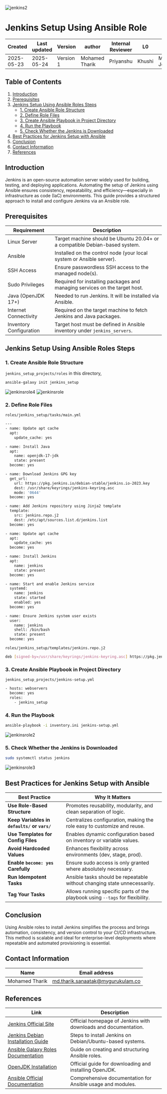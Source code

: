 ![jenkins2](https://github.com/user-attachments/assets/a786f682-1879-48af-ac89-d0241214d479)

# **Jenkins Setup Using Ansible Role**
| Created        | Last updated      | Version         | author|  Internal Reviewer | L0 | L1 | L2|
|----------------|----------------|-----------------|-----------------|-----|------|----|----|
| 2025-05-23  | 2025-05-24   |     Version 1         |  Mohamed Tharik |Priyanshu|Khushi|Mukul Joshi |Piyush Upadhyay|

## Table of Contents 
1. [Introduction](#introduction)  
2. [Prerequisites](#prerequisites)  
3. [Jenkins Setup Using Ansible Roles Steps](#jenkins-setup-using-ansible-roles-steps)
   - [1. Create Ansible Role Structure](#1-create-ansible-role-structure)
   - [2. Define Role Files](#2-define-role-files)
   - [3. Create Ansible Playbook in Project Directory](#3-create-ansible-playbook-in-project-directory)
   - [4. Run the Playbook](#4-run-the-playbook)
   - [5. Check Whether the Jenkins is Downloaded](#5-check-whether-the-jenkins-is-downloaded)
4. [Best Practices for Jenkins Setup with Ansible](#best-practices-for-jenkins-setup-with-ansible)  
5. [Conclusion](#conclusion)  
6. [Contact Information](#contact-information)  
7. [References](#references)  

## Introduction 
Jenkins is an open-source automation server widely used for building, testing, and deploying applications. Automating the setup of Jenkins using Ansible ensures consistency, repeatability, and efficiency—especially in infrastructure as code (IaC) environments. This guide provides a structured approach to install and configure Jenkins via an Ansible role.

## Prerequisites

| Requirement                 | Description                                                                 |
|----------------------------|-----------------------------------------------------------------------------|
| Linux Server               | Target machine should be Ubuntu 20.04+ or a compatible Debian-based system.|
| Ansible                    | Installed on the control node (your local system or Ansible server).        |
| SSH Access                 | Ensure passwordless SSH access to the managed node(s).                      |
| Sudo Privileges            | Required for installing packages and managing services on the target host. |
| Java (OpenJDK 17+)         | Needed to run Jenkins. It will be installed via Ansible.                    |
| Internet Connectivity      | Required on the target machine to fetch Jenkins and Java packages.         |
| Inventory Configuration    | Target host must be defined in Ansible inventory under `jenkins_servers`.  |

## Jenkins Setup Using Ansible Roles Steps
### 1. Create Ansible Role Structure
`jenkins_setup_projects/roles` in this directory, 
```bash
ansible-galaxy init jenkins_setup
```
![jenkinsrole4](https://github.com/user-attachments/assets/479ebb79-844a-4043-9456-20f2ab5084a0)
![jenkinsrole](https://github.com/user-attachments/assets/8b6902ff-eb08-4f7d-af8b-e4682062496d)

### 2. Define Role Files
`roles/jenkins_setup/tasks/main.yml`
```bash
---
- name: Update apt cache
  apt:
    update_cache: yes

- name: Install Java
  apt:
    name: openjdk-17-jdk
    state: present
  become: yes

- name: Download Jenkins GPG key
  get_url:
    url: https://pkg.jenkins.io/debian-stable/jenkins.io-2023.key
    dest: /usr/share/keyrings/jenkins-keyring.asc
    mode: '0644'
  become: yes

- name: Add Jenkins repository using Jinja2 template
  template:
    src: jenkins.repo.j2
    dest: /etc/apt/sources.list.d/jenkins.list
  become: yes

- name: Update apt cache
  apt:
    update_cache: yes
  become: yes

- name: Install Jenkins
  apt:
    name: jenkins
    state: present
  become: yes

- name: Start and enable Jenkins service
  systemd:
    name: jenkins
    state: started
    enabled: yes
  become: yes

- name: Ensure Jenkins system user exists
  user:
    name: jenkins
    shell: /bin/bash
    state: present
  become: yes
```
`roles/jenkins_setup/templates/jenkins.repo.j2`
```bash
deb [signed-by=/usr/share/keyrings/jenkins-keyring.asc] https://pkg.jenkins.io/debian-stable binary/
```

### 3. Create Ansible Playbook in Project Directory
`jenkins_setup_projects/jenkins-setup.yml`
```bash
- hosts: webservers
  become: yes
  roles:
    - jenkins_setup
```

### 4. Run the Playbook
```bash
ansible-playbook -i inventory.ini jenkins-setup.yml
```
![jenkinsrole2](https://github.com/user-attachments/assets/725e4772-b3d5-493d-bb4a-bbc2610d974f)

### 5. Check Whether the Jenkins is Downloaded 
```bash
sudo systemctl status jenkins
```
![jenkinsrole3](https://github.com/user-attachments/assets/aa04035d-dc46-424d-aeb3-7a17c7a3c3ad)

## Best Practices for Jenkins Setup with Ansible

| Best Practice                           | Why It Matters                                                                 |
|----------------------------------------|---------------------------------------------------------------------------------|
| **Use Role-Based Structure**           | Promotes reusability, modularity, and clean separation of logic.               |
| **Keep Variables in `defaults/` or `vars/`** | Centralizes configuration, making the role easy to customize and reuse.         |
| **Use Templates for Config Files**     | Enables dynamic configuration based on inventory or variable values.           |
| **Avoid Hardcoded Values**             | Enhances flexibility across environments (dev, stage, prod).                   |
| **Enable `become: yes` Carefully**     | Ensure sudo access is only granted where absolutely necessary.                 |
| **Run Idempotent Tasks**               | Ansible tasks should be repeatable without changing state unnecessarily.       |
| **Tag Your Tasks**                     | Allows running specific parts of the playbook using `--tags` for flexibility.  |

## Conclusion
Using Ansible roles to install Jenkins simplifies the process and brings automation, consistency, and version control to your CI/CD infrastructure. This method is scalable and ideal for enterprise-level deployments where repeatable and automated provisioning is essential.

## Contact Information
| Name | Email address         |
|------|------------------------|
| Mohamed Tharik  | md.tharik.sanaatak@mygurukulam.co    |

## References

| Link | Description |
|------|-------------|
| [Jenkins Official Site](https://www.jenkins.io/) | Official homepage of Jenkins with downloads and documentation. |
| [Jenkins Debian Installation Guide](https://www.jenkins.io/doc/book/installing/linux/#debianubuntu) | Steps to install Jenkins on Debian/Ubuntu-based systems. |
| [Ansible Galaxy Roles Documentation](https://galaxy.ansible.com/docs/contributing/creating_role.html) | Guide on creating and structuring Ansible roles. |
| [OpenJDK Installation](https://openjdk.org/install/) | Official guide for downloading and installing OpenJDK. |
| [Ansible Official Documentation](https://docs.ansible.com/) | Comprehensive documentation for Ansible usage and modules. |

